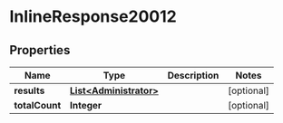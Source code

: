 # InlineResponse20012

## Properties
Name | Type | Description | Notes
------------ | ------------- | ------------- | -------------
**results** | [**List&lt;Administrator&gt;**](Administrator.md) |  |  [optional]
**totalCount** | **Integer** |  |  [optional]
